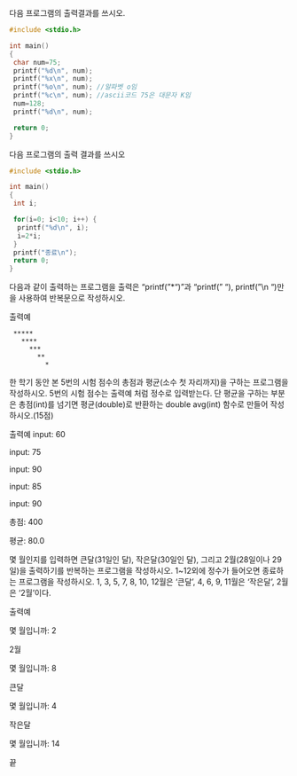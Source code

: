 다음 프로그램의 출력결과를 쓰시오.

 
```c
#include <stdio.h>

int main()
{
 char num=75;
 printf("%d\n", num);
 printf("%x\n", num);
 printf("%o\n", num); //알파벳 o임
 printf("%c\n", num); //ascii코드 75은 대문자 K임
 num=128;
 printf("%d\n", num);

 return 0;
}
```
 


다음 프로그램의 출력 결과를 쓰시오

 
```c
#include <stdio.h>

int main()
{
 int i;

 for(i=0; i<10; i++) {
  printf("%d\n", i);
  i=2*i;
 }
 printf("종료\n");
 return 0;
}
```

다음과 같이 출력하는 프로그램을 출력은 “printf(”*“)”과 “printf(” “), printf(”\n “)만을 사용하여 반복문으로 작성하시오.

 

출력예
```
 *****
   ****
     ***
       **
         *
```
한 학기 동안 본 5번의 시험 점수의 총점과 평균(소수 첫 자리까지)을 구하는 프로그램을 작성하시오. 5번의 시험 점수는 출력예 처럼 정수로 입력받는다. 단 평균을 구하는 부분은 총점(int)를 넘기면 평균(double)로 반환하는 double avg(int) 함수로 만들어 작성하시오.(15점)

 

출력예
input: 60

input: 75

input: 90

input: 85

input: 90

총점: 400

평균: 80.0

 

 


몇 월인지를 입력하면 큰달(31일인 달), 작은달(30일인 달), 그리고 2월(28일이나 29일)을 출력하기를 반복하는 프로그램을 작성하시오. 1~12외에 정수가 들어오면 종료하는 프로그램을 작성하시오. 1, 3, 5, 7, 8, 10, 12월은 ‘큰달’, 4, 6, 9, 11월은 ‘작은달’, 2월은 ‘2월’이다.

 

 

출력예

몇 월입니까: 2

2월

몇 월입니까: 8

큰달

몇 월입니까: 4

작은달

몇 월입니까: 14

끝
